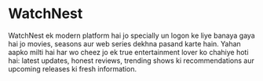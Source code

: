 # WatchNest
WatchNest ek modern platform hai jo specially un logon ke liye banaya gaya hai jo movies, seasons aur web series dekhna pasand karte hain. Yahan aapko milti hai har wo cheez jo ek true entertainment lover ko chahiye hoti hai: latest updates, honest reviews, trending shows ki recommendations aur upcoming releases ki fresh information.

